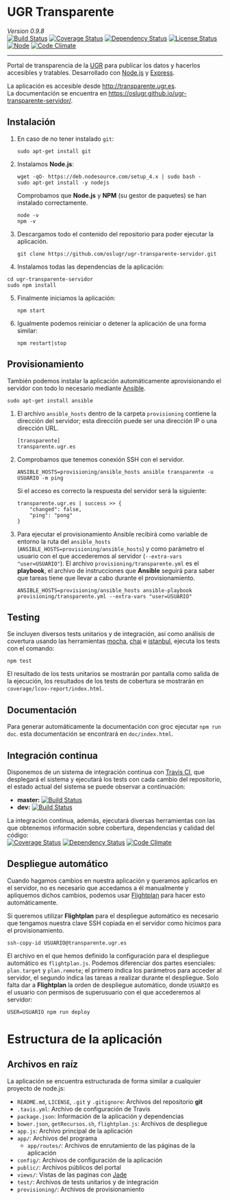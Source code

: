 # UGR Transparente
_Version 0.9.8_     
[![Build Status](https://travis-ci.org/oslugr/ugr-transparente-servidor.svg?branch=master)](https://travis-ci.org/oslugr/ugr-transparente-servidor)
[![Coverage Status](https://coveralls.io/repos/github/oslugr/ugr-transparente-servidor/badge.svg?branch=master)](https://coveralls.io/github/oslugr/ugr-transparente-servidor?branch=master)
[![Dependency Status](https://gemnasium.com/oslugr/ugr-transparente-servidor.svg)](https://gemnasium.com/oslugr/ugr-transparente-servidor)
[![License Status](https://img.shields.io/badge/license-GPL%203.0-blue.svg)](http://www.gnu.org/licenses/gpl-3.0.en.html)
[![Node](https://img.shields.io/badge/node-4.2.6-blue.svg)](https://nodejs.org/en/)
[![Code Climate](https://codeclimate.com/github/oslugr/ugr-transparente-servidor/badges/gpa.svg)](https://codeclimate.com/github/oslugr/ugr-transparente-servidor)

-------------------


Portal de transparencia de la [UGR](http://www.ugr.es/) para publicar los datos y hacerlos accesibles y tratables. Desarrollado con [Node.js](http://nodejs.org/) y [Express](http://expressjs.com/).

La aplicación es accesible desde <http://transparente.ugr.es>.    
La documentación se encuentra en <https://oslugr.github.io/ugr-transparente-servidor/>.   

## Instalación

1. En caso de no tener instalado `git`:   
    ```
    sudo apt-get install git
    ```

2. Instalamos **Node.js**:
    ```
    wget -qO- https://deb.nodesource.com/setup_4.x | sudo bash -
    sudo apt-get install -y nodejs
    ```
    Comprobamos que **Node.js** y **NPM** (su gestor de paquetes) se han instalado correctamente.
    ```
    node -v
    npm -v
    ```

3. Descargamos todo el contenido del repositorio para poder ejecutar la aplicación.
    ```
    git clone https://github.com/oslugr/ugr-transparente-servidor.git
    ```

4. Instalamos todas las dependencias de la aplicación:
```
cd ugr-transparente-servidor
sudo npm install
```

5. Finalmente iniciamos la aplicación:
    ```
    npm start
    ```

6. Igualmente podemos reiniciar o detener la aplicación de una forma similar:
    ```
    npm restart|stop
    ```

## Provisionamiento
También podemos instalar la aplicación automáticamente aprovisionando el servidor con todo lo necesario mediante [Ansible](http://www.ansible.com/home).

```
sudo apt-get install ansible
```

1. El archivo `ansible_hosts` dentro de la carpeta `provisioning` contiene la dirección del servidor; esta dirección puede ser una dirección IP o una dirección URL.
    ```
    [transparente]
    transparente.ugr.es
    ```

2. Comprobamos que tenemos conexión SSH con el servidor.
    ```
    ANSIBLE_HOSTS=provisioning/ansible_hosts ansible transparente -u USUARIO -m ping
    ```
    Si el acceso es correcto la respuesta del servidor será la siguiente:
    ```
    transparente.ugr.es | success >> {
        "changed": false,
        "ping": "pong"
    }
    ```

3. Para ejecutar el provisionamiento Ansible recibirá como variable de entorno la ruta del `ansible_hosts` (`ANSIBLE_HOSTS=provisioning/ansible_hosts`) y como parámetro el usuario con el que accederemos al servidor (`--extra-vars "user=USUARIO"`). El archivo `provisioning/transparente.yml` es el **playbook**, el archivo de instrucciones que **Ansible** seguirá para saber que tareas tiene que llevar a cabo durante el provisionamiento.
    ```
    ANSIBLE_HOSTS=provisioning/ansible_hosts ansible-playbook provisioning/transparente.yml --extra-vars "user=USUARIO"
    ```

## Testing
Se incluyen diversos tests unitarios y de integración, así como análisis de covertura usando las herramientas [mocha](https://mochajs.org/), [chai](http://chaijs.com/) e [istanbul](https://github.com/gotwarlost/istanbul), ejecuta los tests con el comando:    
```
npm test
```

El resultado de los tests unitarios se mostrarán por pantalla como salida de la ejecución, los resultados de los tests de cobertura se mostrarán en `coverage/lcov-report/index.html`.

## Documentación
Para generar automáticamente la documentación con groc ejecutar `npm run doc`. esta documentación se encontrará en `doc/index.html`.

## Integración continua
Disponemos de un sistema de integración continua con [Travis CI](https://travis-ci.org/), que desplegará el sistema y ejecutará los tests con cada cambio del repositorio, el estado actual del sistema se puede observar a continuación:
* **master:** [![Build Status](https://travis-ci.org/oslugr/ugr-transparente-servidor.svg?branch=master)](https://travis-ci.org/oslugr/ugr-transparente-servidor)
* **dev:** [![Build Status](https://travis-ci.org/oslugr/ugr-transparente-servidor.svg?branch=dev)](https://travis-ci.org/oslugr/ugr-transparente-servidor)

La integración continua, además, ejecutará diversas herramientas con las que obtenemos información sobre cobertura, dependencias y calidad del código:    
[![Coverage Status](https://coveralls.io/repos/github/oslugr/ugr-transparente-servidor/badge.svg?branch=master)](https://coveralls.io/github/oslugr/ugr-transparente-servidor?branch=master)
[![Dependency Status](https://gemnasium.com/oslugr/ugr-transparente-servidor.svg)](https://gemnasium.com/oslugr/ugr-transparente-servidor)
[![Code Climate](https://codeclimate.com/github/oslugr/ugr-transparente-servidor/badges/gpa.svg)](https://codeclimate.com/github/oslugr/ugr-transparente-servidor)

## Despliegue automático
Cuando hagamos cambios en nuestra aplicación y queramos aplicarlos en el servidor, no es necesario que accedamos a él manualmente y apliquemos dichos cambios, podemos usar [Flightplan](https://github.com/pstadler/flightplan) para hacer esto automáticamente.

Si queremos utilizar **Flightplan** para el despliegue automático es necesario que tengamos nuestra clave SSH copiada en el servidor como hicimos para el provisionamiento.

```
ssh-copy-id USUARIO@transparente.ugr.es
```

El archivo en el que hemos definido la configuración para el despliegue automático es `flightplan.js`. Podemos diferenciar dos partes esenciales: `plan.target` y `plan.remote`; el primero indica los parámetros para acceder al servidor, el segundo indica las tareas a realizar durante el despliegue. Solo falta dar a **Flightplan** la orden de despliegue automático, donde `USUARIO` es el usuario con permisos de superusuario con el que accederemos al servidor:

```
USER=USUARIO npm run deploy
```

# Estructura de la aplicación
## Archivos en raíz
La aplicación se encuentra estructurada de forma similar a cualquier proyecto de node.js:
* `README.md`, `LICENSE`, `.git` y `.gitignore`:  Archivos del repositorio **git**
* `.tavis.yml`: Archivo de configuración de Travis
* `package.json`: Información de la aplicación y dependencias
* `bower.json`, `getRecursos.sh`, `flightplan.js`: Archivos de despliegue
* `app.js`: Archivo principal de la aplicación
* `app/`: Archivos del programa
    * `app/routes/`: Archivos de enrutamiento de las páginas de la aplicación
* `config/`: Archivos de configuración de la aplicación
* `public/`: Archivos públicos del portal
* `views/`: Vistas de las paginas con [Jade](http://jade-lang.com/)
* `test/`: Archivos de tests unitarios y de integración
* `provisioning/`: Archivos de provisionamiento
